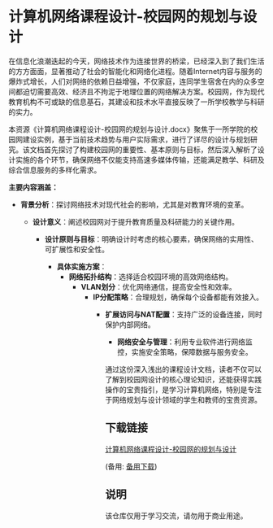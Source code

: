 # 计算机网络课程设计-校园网的规划与设计

在信息化浪潮迭起的今天，网络技术作为连接世界的桥梁，已经深入到了我们生活的方方面面，显著推动了社会的智能化和网络化进程。随着Internet内容与服务的爆炸式增长，人们对网络的依赖日益增强，不仅家庭，连同学生宿舍在内的众多空间都迫切需要高效、经济且不拘泥于地理位置的网络解决方案。校园网，作为现代教育机构不可或缺的信息基石，其建设和技术水平直接反映了一所学校教学与科研的实力。

本资源《计算机网络课程设计-校园网的规划与设计.docx》聚焦于一所学院的校园网建设实例，基于当前技术趋势与用户实际需求，进行了详尽的设计与规划研究。该文档首先探讨了构建校园网的重要性、基本原则与目标，然后深入解析了设计实施的各个环节，确保网络不仅能支持高速多媒体传输，还能满足教学、科研及综合信息服务的多样化需求。

**主要内容涵盖：**

- **背景分析**：探讨网络技术对现代社会的影响，尤其是对教育环境的变革。

  - **设计意义**：阐述校园网对于提升教育质量及科研能力的关键作用。

    - **设计原则与目标**：明确设计时考虑的核心要素，确保网络的实用性、可扩展性和安全性。

      - **具体实施方案**：
        - **网络拓扑结构**：选择适合校园环境的高效网络结构。
          - **VLAN划分**：优化网络通信，提高安全性和效率。
            - **IP分配策略**：合理规划，确保每个设备都能有效接入。
              - **扩展访问与NAT配置**：支持广泛的设备连接，同时保护内部网络。

                - **网络安全与管理**：利用专业软件进行网络监控，实施安全策略，保障数据与服务安全。

                通过这份深入浅出的课程设计文档，读者不仅可以了解到校园网设计的核心理论知识，还能获得实践操作的宝贵指引，是学习计算机网络，特别是专注于网络规划与设计领域的学生和教师的宝贵资源。

                ## 下载链接
                [计算机网络课程设计-校园网的规划与设计](https://pan.quark.cn/s/426b124a4ffc) 

                (备用: [备用下载](https://pan.baidu.com/s/12NJZsg1K6CyqTDR-M2JUSg?pwd=1234))

                ## 说明

                该仓库仅用于学习交流，请勿用于商业用途。
